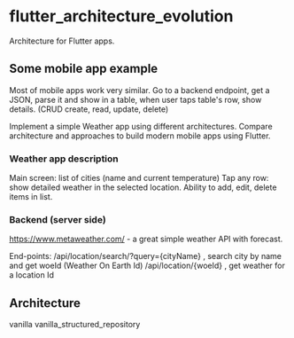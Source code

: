 # flutter_architecture_evolution
Architecture for Flutter apps.

## Some mobile app example
Most of mobile apps work very similar.
Go to a backend endpoint, get a JSON, parse it and show in a table, when user taps table's row, show details.
(CRUD create, read, update, delete)

Implement a simple Weather app using different architectures.
Compare architecture and approaches to build modern mobile apps using Flutter.

### Weather app description
Main screen: list of cities (name and current temperature)
Tap any row: show detailed weather in the selected location.
Ability to add, edit, delete items in list.

### Backend (server side)
https://www.metaweather.com/ - a great simple weather API with forecast.

End-points:
/api/location/search/?query={cityName} , search city by name and get woeId (Weather On Earth Id)
/api/location/{woeId} , get weather for a location Id

## Architecture
vanilla
vanilla_structured_repository
